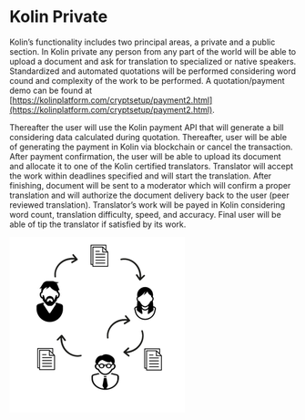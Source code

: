 # Kolin Private

Kolin’s functionality includes two principal areas, a private and a public section. In Kolin private any person from any part of the world will be able to upload a document and ask for translation to specialized or native speakers. Standardized and automated quotations will be performed considering word cound and complexity of the work to be performed. A quotation/payment demo can be found at [https://kolinplatform.com/cryptsetup/payment2.html](https://kolinplatform.com/cryptsetup/payment2.html). 

Thereafter the user will use the Kolin payment API that will generate a bill considering data calculated during quotation. Thereafter, user will be able of generating the payment in Kolin via blockchain or cancel the transaction. After payment confirmation, the user will be able to upload its document and allocate it to one of the Kolin certified translators. Translator will accept the work within deadlines specified and will start the translation. After finishing, document will be sent to a moderator which will confirm a proper translation and will authorize the document delivery back to the user \(peer reviewed translation\). Translator’s work will be payed in Kolin considering word count, translation difficulty, speed, and accuracy. Final user will be able of tip the translator if satisfied by its work.



![Kolin Platform private functionality](../.gitbook/assets/image%20%2815%29.png)

